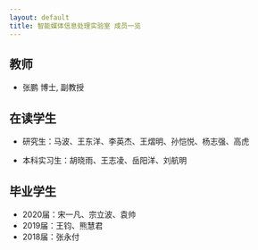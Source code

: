 ```yaml
---
layout: default
title: 智能媒体信息处理实验室 成员一览
---
```


## 教师

- 张鹏 博士, 副教授


## 在读学生 

- 研究生：马波、王东洋、李英杰、王熠明、孙恺悦、杨志强、高虎

- 本科实习生：胡晓雨、王志凌、岳阳洋、刘航明

## 毕业学生
- 2020届：宋一凡、宗立波、袁帅
- 2019届：王钧、熊慧君
- 2018届：张永付